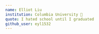 ```yaml
---
name: Elliot Liu
institution: Columbia University 🚩
quote: I hated school until I graduated
github_user: eyl1532
---
```

